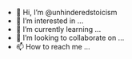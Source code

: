 - 👋 Hi, I’m @unhinderedstoicism
- 👀 I’m interested in ...
- 🌱 I’m currently learning ...
- 💞️ I’m looking to collaborate on ...
- 📫 How to reach me ...

<!---
unhinderedstoicism/unhinderedstoicism is a ✨ special ✨ repository because its `README.md` (this file) appears on your GitHub profile.
You can click the Preview link to take a look at your changes.
--->
